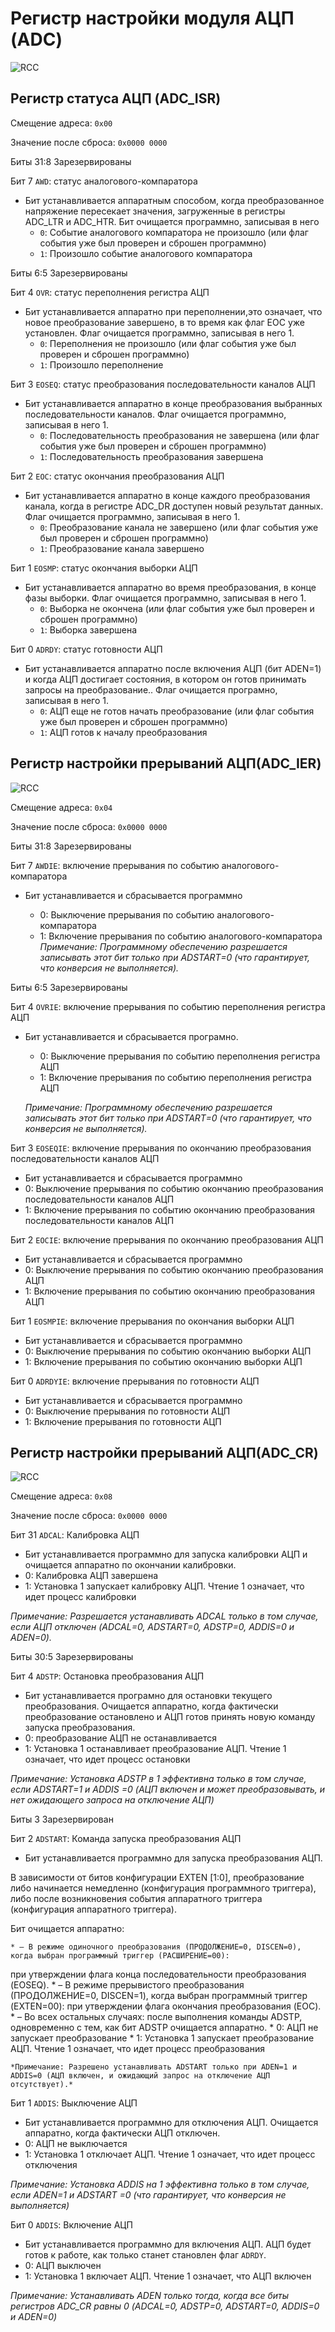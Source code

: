# Регистр настройки модуля АЦП (ADC)

![RCC](img/ADC_ISR.png)

## Регистр статуса АЦП (ADC_ISR)

Смещение адреса: `0x00`

Значение после сброса: `0x0000 0000`

Биты 31:8  Зарезервированы

Бит 7 `AWD`: статус аналогового-компаратора

* Бит устанавливается аппаратным способом, когда преобразованное напряжение пересекает значения, загруженные в
регистры ADC_LTR и ADC_HTR. Бит очищается программно, записывая в него
  * `0`: Событие аналогового компаратора не произошло (или флаг события уже был проверен и сброшен программно)
  * `1`: Произошло событие аналогового компаратора

Биты 6:5 Зарезервированы

Бит 4 `OVR`: статус переполнения регистра АЦП

* Бит устанавливается аппаратно при переполнении,это означает, что новое преобразование завершено, в то время как флаг EOC уже установлен. Флаг очищается программно, записывая в него 1.
  * `0`: Переполнения не произошло (или флаг события уже был проверен и сброшен программно)
  * `1`: Произошло переполнение

Бит 3 `EOSEQ`: статус преобразования последовательности каналов АЦП

* Бит устанавливается аппаратно в конце преобразования выбранных последовательности каналов. Флаг очищается программно, записывая в него 1.
  * `0`: Последовательность преобразования не завершена (или флаг события уже был проверен и сброшен программно)
  * `1`: Последовательность преобразования завершена

Бит 2 `EOC`: статус окончания преобразования АЦП

* Бит устанавливается аппаратно в конце каждого преобразования канала, когда в регистре ADC_DR доступен новый результат данных. Флаг очищается программно, записывая в него 1.
  * `0`: Преобразование канала не завершено (или флаг события уже был проверен и сброшен программно)
  * `1`: Преобразование канала завершено

 Бит 1 `EOSMP`: статус окончания выборки АЦП

* Бит устанавливается аппаратно во время преобразования, в конце фазы выборки. Флаг очищается программно, записывая в него 1.
  * `0`: Выборка не окончена (или флаг события уже был проверен и сброшен программно)
  * `1`: Выборка завершена

Бит 0 `ADRDY`: статус готовности АЦП

* Бит устанавливается аппаратно после включения АЦП (бит ADEN=1) и когда АЦП достигает состояния, в котором он готов принимать запросы на преобразование.. Флаг очищается програмно, записывая в него 1.
  * `0`: АЦП еще не готов начать преобразование (или флаг события уже был проверен и сброшен программно)
  * `1`: АЦП готов к началу преобразования

## Регистр настройки прерываний АЦП(ADC_IER)

![RCC](img/ADC_IER.png)

Смещение адреса: `0x04`

Значение после сброса: `0x0000 0000`

Биты 31:8  Зарезервированы

Бит 7 `AWDIE`: включение прерывания по событию аналогового-компаратора

* Бит устанавливается и сбрасывается программно

  * 0: Выключение прерывания по событию аналогового-компаратора
  * 1: Включение прерывания по событию аналогового-компаратора
  *Примечание: Программному обеспечению разрешается записывать этот бит только при ADSTART=0 (что гарантирует, что конверсия не выполняется).*

Биты 6:5  Зарезервированы

Бит 4 `OVRIE`: включение прерывания по событию  переполнения регистра АЦП

* Бит устанавливается и сбрасывается програмно.
  * 0: Выключение прерывания по событию  переполнения регистра АЦП
  * 1: Включение прерывания по событию  переполнения регистра АЦП

  *Примечание: Программному обеспечению разрешается записывать этот бит только при ADSTART=0 (что гарантирует, что конверсия не выполняется).*

Бит 3 `EOSEQIE`: включение прерывания по окончанию преобразования последовательности каналов АЦП

  * Бит устанавливается и сбрасывается программно
  * 0: Выключение прерывания по событию окончанию преобразования последовательности каналов АЦП
  * 1: Включение прерывания по событию окончанию преобразования последовательности каналов АЦП

Бит 2 `EOCIE`: включение прерывания по окончанию преобразования АЦП

  * Бит устанавливается и сбрасывается программно
  * 0: Выключение прерывания по событию окончанию преобразования АЦП
  * 1: Включение прерывания по событию окончанию преобразования АЦП

Бит 1 `EOSMPIE`: включение прерывания по окончания выборки АЦП

  * Бит устанавливается и сбрасывается программно
  * 0: Выключение прерывания по событию окончанию выборки АЦП
  * 1: Включение прерывания по событию окончанию выборки АЦП

Бит 0 `ADRDYIE`: включение прерывания по готовности АЦП

  * Бит устанавливается и сбрасывается программно
  * 0: Выключение прерывания по готовности АЦП
  * 1: Включение прерывания по готовности АЦП

## Регистр настройки прерываний АЦП(ADC_CR)

![RCC](img/ADC_CR.png)

Смещение адреса: `0x08`

Значение после сброса: `0x0000 0000`

Бит 31 `ADCAL`: Калибровка АЦП

  * Бит устанавливается программно для запуска калибровки АЦП и очищается аппаратно по окончании калибровки.
  * 0: Калибровка АЦП завершена
  * 1: Установка 1 запускает калибровку АЦП. Чтение 1 означает, что идет процесс калибровки

  *Примечание: Разрешается устанавливать ADCAL только в том случае, если АЦП отключен (ADCAL=0, ADSTART=0, ADSTP=0, ADDIS=0 и ADEN=0).*

Биты 30:5  Зарезервированы

Бит 4 `ADSTP`: Остановка преобразования АЦП

  * Бит устанавливается програмно для остановки текущего преобразования.  Очищается аппаратно, когда фактически преобразование остановлено и АЦП готов принять новую команду запуска преобразования.
  * 0: преобразование АЦП не останавливается
  * 1: Установка 1 останавливает преобразование АЦП. Чтение 1 означает, что идет процесс остановки

  *Примечание: Установка ADSTP в 1 эффективна только в том случае, если ADSTART=1 и ADDIS =0 (АЦП включен и может преобразовывать, и нет ожидающего запроса на отключение АЦП)*

Биты 3 Зарезервирован

Бит 2 `ADSTART`: Команда запуска преобразования АЦП

  * Бит устанавливается программно для запуска преобразования АЦП.

В зависимости от битов конфигурации EXTEN [1:0],
преобразование либо начинается немедленно (конфигурация программного триггера), либо после возникновения события аппаратного
триггера (конфигурация аппаратного триггера).

Бит очищается аппаратно:

    * – В режиме одиночного преобразования (ПРОДОЛЖЕНИЕ=0, DISCEN=0), когда выбран программный триггер (РАСШИРЕНИЕ=00):
при утверждении флага конца последовательности преобразования (EOSEQ).
    * – В режиме прерывистого преобразования (ПРОДОЛЖЕНИЕ=0, DISCEN=1), когда выбран программный триггер
(EXTEN=00): при утверждении флага окончания преобразования (EOC).
    * – Во всех остальных случаях: после выполнения команды ADSTP, одновременно с тем, как бит
ADSTP очищается аппаратно.
    * 0: АЦП не запускает преобразование
    *  1: Установка 1 запускает преобразование АЦП. Чтение 1 означает, что идет процесс преобразования

    *Примечание: Разрешено устанавливать ADSTART только при ADEN=1 и ADDIS=0 (АЦП включен, и ожидающий запрос на отключение АЦП отсутствует).*

Бит 1 `ADDIS`: Выключение АЦП

  * Бит устанавливается программно для отключения АЦП. Очищается аппаратно, когда фактически АЦП отключен.
  * 0: АЦП не выключается
  * 1: Установка 1 отключает АЦП. Чтение 1 означает, что идет процесс отключения

  *Примечание: Установка ADDIS на 1 эффективна только в том случае, если ADEN=1 и ADSTART =0 (что гарантирует, что конверсия не выполняется)*

Бит 0 `ADDIS`: Включение АЦП

  * Бит устанавливается программно для включения АЦП. АЦП будет  готов к работе, как только станет становлен флаг `ADRDY`.
  * 0: АЦП выключен
  * 1: Установка 1 включает АЦП. Чтение 1 означает, что АЦП включен

  *Примечание: Устанавливать ADEN только тогда, когда все биты регистров ADC_CR равны 0 (ADCAL=0, ADSTP=0, ADSTART=0, ADDIS=0 и ADEN=0)*
